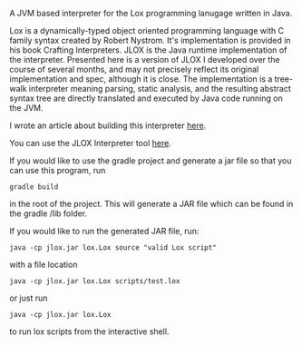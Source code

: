 A JVM based interpreter for the Lox programming lanugage written in Java.

Lox is a dynamically-typed object oriented programming 
language with C family syntax created by Robert Nystrom. 
It's implementation is provided in his book Crafting 
Interpreters. JLOX is the Java runtime implementation of
the interpreter. Presented here is a version of JLOX I 
developed over the course of several months, and may not 
precisely reflect its original implementation and spec, 
although it is close. The implementation is a tree-walk 
interpreter meaning parsing, static analysis, and the 
resulting abstract syntax tree are directly translated 
and executed by Java code running on the JVM. 

I wrote an article about building this interpreter <a href="api.staging.vibeeng.com/index.html">here</a>.

You can use the JLOX Interpreter tool <a href="api.staging.vibeeng.com/compilers">here</a>.

If you would like to use the gradle project and generate a jar file so that you can use this program, run

`gradle build`

in the root of the project. This will generate a JAR file which can be found in the gradle /lib folder.

If you would like to run the generated JAR file, run:

`java -cp jlox.jar lox.Lox source "valid Lox script"`

with a file location

`java -cp jlox.jar lox.Lox scripts/test.lox`


or just run

`java -cp jlox.jar lox.Lox`

to run lox scripts from the interactive shell.
        
